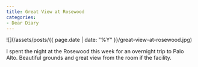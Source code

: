 ```yaml
---
title: Great View at Rosewood
categories:
- Dear Diary
---
```


![](/assets/posts/{{ page.date | date: "%Y" }}/great-view-at-rosewood.jpg)
  



I spent the night at the Rosewood this week for an overnight trip to Palo Alto. Beautiful grounds and great view from the room if the facility.
